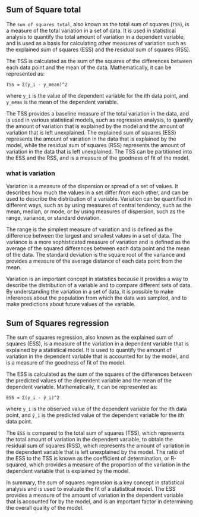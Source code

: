 ## Sum of Square total

The `sum of squares total`, also known as the total sum of squares (`TSS`), is a measure of the total variation in a set of data. It is used in statistical analysis to quantify the total amount of variation in a dependent variable, and is used as a basis for calculating other measures of variation such as the explained sum of squares (ESS) and the residual sum of squares (RSS).

The TSS is calculated as the sum of the squares of the differences between each data point and the mean of the data. Mathematically, it can be represented as:

```
TSS = Σ(y_i - y_mean)^2
```

where `y_i` is the value of the dependent variable for the ith data point, and `y_mean` is the mean of the dependent variable.

The TSS provides a baseline measure of the total variation in the data, and is used in various statistical models, such as regression analysis, to quantify the amount of variation that is explained by the model and the amount of variation that is left unexplained. The explained sum of squares (ESS) represents the amount of variation in the data that is explained by the model, while the residual sum of squares (RSS) represents the amount of variation in the data that is left unexplained. The TSS can be partitioned into the ESS and the RSS, and is a measure of the goodness of fit of the model.

### what is variation

Variation is a measure of the dispersion or spread of a set of values. It describes how much the values in a set differ from each other, and can be used to describe the distribution of a variable. Variation can be quantified in different ways, such as by using measures of central tendency, such as the mean, median, or mode, or by using measures of dispersion, such as the range, variance, or standard deviation.

The range is the simplest measure of variation and is defined as the difference between the largest and smallest values in a set of data. The variance is a more sophisticated measure of variation and is defined as the average of the squared differences between each data point and the mean of the data. The standard deviation is the square root of the variance and provides a measure of the average distance of each data point from the mean.

Variation is an important concept in statistics because it provides a way to describe the distribution of a variable and to compare different sets of data. By understanding the variation in a set of data, it is possible to make inferences about the population from which the data was sampled, and to make predictions about future values of the variable.

## Sum of Squares regression

The sum of squares regression, also known as the explained sum of squares (ESS), is a measure of the variation in a dependent variable that is explained by a statistical model. It is used to quantify the amount of variation in the dependent variable that is accounted for by the model, and is a measure of the goodness of fit of the model.

The ESS is calculated as the sum of the squares of the differences between the predicted values of the dependent variable and the mean of the dependent variable. Mathematically, it can be represented as:

```
ESS = Σ(y_i - ŷ_i)^2
```

where `y_i` is the observed value of the dependent variable for the ith data point, and `ŷ_i` is the predicted value of the dependent variable for the ith data point.

The `ESS` is compared to the total sum of squares (TSS), which represents the total amount of variation in the dependent variable, to obtain the residual sum of squares (RSS), which represents the amount of variation in the dependent variable that is left unexplained by the model. The ratio of the ESS to the TSS is known as the coefficient of determination, or R-squared, which provides a measure of the proportion of the variation in the dependent variable that is explained by the model.

In summary, the sum of squares regression is a key concept in statistical analysis and is used to evaluate the fit of a statistical model. The ESS provides a measure of the amount of variation in the dependent variable that is accounted for by the model, and is an important factor in determining the overall quality of the model.








